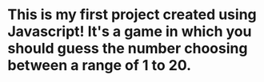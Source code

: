# This is my first project created using Javascript! It's a game in which you should guess the number choosing between a range of 1 to 20. 
